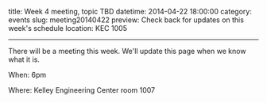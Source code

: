 title: Week 4 meeting, topic TBD
datetime: 2014-04-22 18:00:00
category: events
slug: meeting20140422
preview: Check back for updates on this week's schedule
location: KEC 1005

---

There will be a meeting this week. We'll update this page when we know what it is.

When: 6pm

Where: Kelley Engineering Center room 1007
